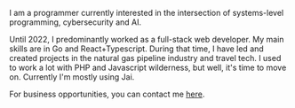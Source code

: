 I am a programmer currently interested in the intersection of 
systems-level programming, cybersecurity and AI. 

Until 2022, I predominantly worked as a full-stack web developer. My main 
skills are in Go and React+Typescript. During that time, I have led and 
created projects in the natural gas pipeline industry and travel tech. I 
used to work a lot with PHP and Javascript wilderness, but well, it's time 
to move on. Currently I'm mostly using Jai.

For business opportunities, you can contact me 
[here](https://markozovko.com/contact/).
